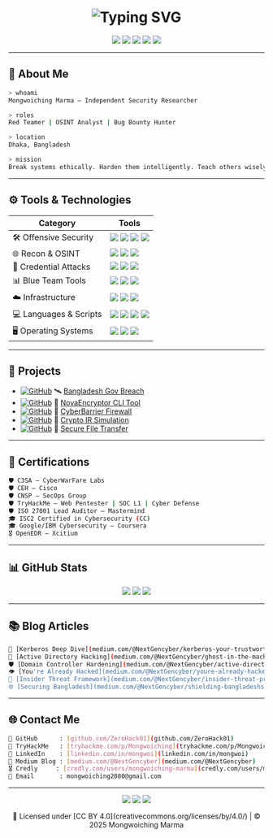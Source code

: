 <h1 align="center">
  <img src="https://readme-typing-svg.demolab.com?font=Fira+Code&duration=3000&pause=800&color=00FF00&center=true&vCenter=true&width=800&lines=Hi%2C+I'm+Mongwoiching+Marma;Red+Teamer+%7C+Bug+Bounty+Hunter+%7C+OSINT+Specialist;Cybersecurity+Researcher+from+Bangladesh" alt="Typing SVG" />
</h1>

<p align="center">
  <img src="https://img.shields.io/badge/Independent Security Researcher-black?style=for-the-badge&logo=protonmail&logoColor=white" />
  <img src="https://img.shields.io/badge/Offensive Security Enthusiast-red?style=for-the-badge&logo=HackTheBox&logoColor=white" />
  <img src="https://img.shields.io/badge/TryHackMe-Elite-critical?style=for-the-badge&logo=tryhackme&logoColor=white" />
  <img src="https://img.shields.io/badge/Red Team & OSINT Specialist-blue?style=for-the-badge&logo=Wireshark&logoColor=white" />
  <img src="https://img.shields.io/badge/License-CC--BY--4.0-success?style=for-the-badge&logo=creativecommons&logoColor=white" />
</p>

---

## 🧠 About Me

```bash
> whoami
Mongwoiching Marma – Independent Security Researcher

> roles
Red Teamer | OSINT Analyst | Bug Bounty Hunter

> location
Dhaka, Bangladesh

> mission
Break systems ethically. Harden them intelligently. Teach others wisely.
```

---

## ⚙️ Tools & Technologies

| Category | Tools |
|---------|-------|
| 🛠️ Offensive Security | <img src="https://img.shields.io/badge/Metasploit-ffffff?style=flat&logo=metasploit&logoColor=blue" /> <img src="https://img.shields.io/badge/Sliver-ffffff?style=flat&logo=kalilinux&logoColor=purple" /> <img src="https://img.shields.io/badge/BloodHound-ffffff?style=flat&logo=battledotnet&logoColor=crimson" /> <img src="https://img.shields.io/badge/Burp Suite-ffffff?style=flat&logo=burpsuite&logoColor=orange" /> |
| 🌐 Recon & OSINT | <img src="https://img.shields.io/badge/Shodan-000000?style=flat&logo=shodan&logoColor=red" /> <img src="https://img.shields.io/badge/Maltego-000000?style=flat&logo=maltego&logoColor=blue" /> <img src="https://img.shields.io/badge/Amass-000000?style=flat&logo=archlinux&logoColor=white" /> |
| 🔐 Credential Attacks | <img src="https://img.shields.io/badge/Mimikatz-000000?style=flat&logo=windows&logoColor=blue" /> <img src="https://img.shields.io/badge/Hashcat-000000?style=flat&logo=gnubash&logoColor=yellow" /> <img src="https://img.shields.io/badge/John the Ripper-000000?style=flat&logo=linux&logoColor=white" /> |
| 📊 Blue Team Tools | <img src="https://img.shields.io/badge/Splunk-000000?style=flat&logo=splunk&logoColor=white" /> <img src="https://img.shields.io/badge/QRadar-000000?style=flat&logo=ibm&logoColor=blue" /> <img src="https://img.shields.io/badge/OpenEDR-000000?style=flat&logo=linuxfoundation&logoColor=green" /> |
| ☁️ Infrastructure | <img src="https://img.shields.io/badge/Docker-ffffff?style=flat&logo=docker&logoColor=blue" /> <img src="https://img.shields.io/badge/Kubernetes-ffffff?style=flat&logo=kubernetes&logoColor=blue" /> <img src="https://img.shields.io/badge/Virt Manager-ffffff?style=flat&logo=redhat&logoColor=red" /> |
| 💻 Languages & Scripts | <img src="https://img.shields.io/badge/Python-ffffff?style=flat&logo=python&logoColor=blue" /> <img src="https://img.shields.io/badge/Bash-000000?style=flat&logo=gnubash&logoColor=white" /> <img src="https://img.shields.io/badge/PowerShell-000000?style=flat&logo=powershell&logoColor=blue" /> <img src="https://img.shields.io/badge/SQL-ffffff?style=flat&logo=mysql&logoColor=black" /> |
| 🖥️ Operating Systems | <img src="https://img.shields.io/badge/Kali Linux-000000?style=flat&logo=kalilinux&logoColor=white" /> <img src="https://img.shields.io/badge/Ubuntu-ffffff?style=flat&logo=ubuntu&logoColor=orange" /> <img src="https://img.shields.io/badge/Windows Server-ffffff?style=flat&logo=windows&logoColor=blue" /> |

---

## 🔎 Projects

- [![GitHub](https://img.shields.io/badge/GitHub-181717?style=flat-square&logo=github&logoColor=white)](https://github.com/ZeroHack01/bangladesh-gov-data-breach-analysis) 🛰️ [Bangladesh Gov Breach](github.com/ZeroHack01/bangladesh-gov-data-breach-analysis)  
- [![GitHub](https://img.shields.io/badge/GitHub-181717?style=flat-square&logo=github&logoColor=white)](https://github.com/ZeroHack01/NovaEncryptor--Secure-CLI) 🔐 [NovaEncryptor CLI Tool](github.com/ZeroHack01/NovaEncryptor--Secure-CLI)  
- [![GitHub](https://img.shields.io/badge/GitHub-181717?style=flat-square&logo=github&logoColor=white)](https://github.com/ZeroHack01/novacyberbarrier-firewall-project) 🧱 [CyberBarrier Firewall](github.com/ZeroHack01/novacyberbarrier-firewall-project)  
- [![GitHub](https://img.shields.io/badge/GitHub-181717?style=flat-square&logo=github&logoColor=white)](https://github.com/ZeroHack01/bybit-2025-crypto-hack-analysis) 🧠 [Crypto IR Simulation](github.com/ZeroHack01/bybit-2025-crypto-hack-analysis)  
- [![GitHub](https://img.shields.io/badge/GitHub-181717?style=flat-square&logo=github&logoColor=white)](https://github.com/ZeroHack01/SecureFileTransferApp) 🚛 [Secure File Transfer](github.com/ZeroHack01/SecureFileTransferApp)  

---

## 📜 Certifications

```bash
🛡️ C3SA – CyberWarFare Labs
🛡️ CEH – Cisco
🛡️ CNSP – SecOps Group
🛡️ TryHackMe – Web Pentester | SOC L1 | Cyber Defense
🛡️ ISO 27001 Lead Auditor – Mastermind
🎓 ISC2 Certified in Cybersecurity (CC)
🎓 Google/IBM Cybersecurity – Coursera
🎖️ OpenEDR – Xcitium
```

---

## 📊 GitHub Stats

<p align="center">
  <img src="https://github-readme-streak-stats.herokuapp.com/?user=ZeroHack01&theme=tokyonight&hide_border=true" />
  <img src="https://github-readme-stats.vercel.app/api?username=ZeroHack01&show_icons=true&theme=tokyonight&hide_border=true" />
  <img src="https://github-readme-stats.vercel.app/api/top-langs/?username=ZeroHack01&layout=compact&theme=tokyonight&hide_border=true" />
</p>

---

## 📚 Blog Articles

```bash
📘 [Kerberos Deep Dive](medium.com/@NextGencyber/kerberos-your-trustworthy-gatekeeper-in-the-digital-world-79df0146cf69)
👻 [Active Directory Hacking](medium.com/@NextGencyber/ghost-in-the-machine-a-practical-guide-to-hacking-active-directory-and-evading-antivirus-14fdac460498)
🛡️ [Domain Controller Hardening](medium.com/@NextGencyber/active-directory-domain-controller-hardening-a-step-by-step-security-guide-dd017878193e)
👁️ [You're Already Hacked](medium.com/@NextGencyber/youre-already-hacked-how-biometric-security-and-global-connectivity-make-privacy-a-myth-e83318dd34c5)
🧩 [Insider Threat Framework](medium.com/@NextGencyber/insider-threat-prevention-and-framework-101-cacf46d9247b)
🌐 [Securing Bangladesh](medium.com/@NextGencyber/shielding-bangladeshs-digital-frontier-the-imperative-of-cybersecurity-solutions-89733b810742)
```

---

## 🌐 Contact Me

```bash
🔗 GitHub      : [github.com/ZeroHack01](github.com/ZeroHack01)
🔗 TryHackMe   : [tryhackme.com/p/Mongwoiching](tryhackme.com/p/Mongwoiching)
🔗 LinkedIn    : [linkedin.com/in/mongwoi](linkedin.com/in/mongwoi)
📝 Medium Blog : [medium.com/@NextGencyber](medium.com/@NextGencyber)
🎖️ Credly     : [credly.com/users/mongwoiching-marma](credly.com/users/mongwoiching-marma)
📧 Email       : mongwoiching2080@gmail.com
```

---

<p align="center">
  <img src="https://img.shields.io/badge/Red Team Ready-darkred?style=for-the-badge&logo=HackTheBox&logoColor=white" />
  <img src="https://img.shields.io/badge/Ethical Hacker-blue?style=for-the-badge&logo=OWASP&logoColor=white" />
  <img src="https://img.shields.io/badge/Secure the Web-00cc99?style=for-the-badge&logo=Mozilla-Firefox&logoColor=white" />
</p>

<p align="center">
  📝 Licensed under [CC BY 4.0](creativecommons.org/licenses/by/4.0/) | © 2025 Mongwoiching Marma
</p>
